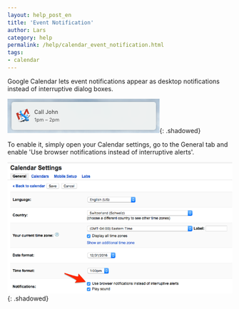 ```yaml
---
layout: help_post_en
title: 'Event Notification'
author: Lars
category: help
permalink: /help/calendar_event_notification.html
tags:
- calendar
---
```


Google Calendar lets event notifications appear as desktop notifications instead of interruptive dialog boxes.

![](/assets/help/2016-05-10-calendar_event_notification/banner.png){: .shadowed}

To enable it, simply open your Calendar settings, go to the General tab and enable 'Use browser notifications instead of interruptive alerts'.

![](/assets/help/2016-05-10-calendar_event_notification/screen1.png){: .shadowed}